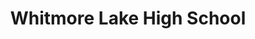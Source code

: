 ---
title: Whitmore Lake High School
image: "assets/img/portfolio/wlhs_11.jpg"

caption:
  title: 
  thumbnail: "assets/img/portfolio/wlhs_11.jpg"
---